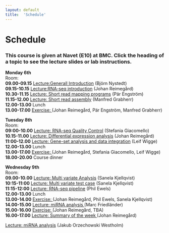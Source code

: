 ```yaml
---
layout: default
title:  'Schedule'
---
```


# Schedule

### This course is given at Navet (E10) at BMC. Click the heading of a topic to see the lecture slides or lab instructions.

**Monday 6th**  
Room:  
**09.00-09.15** [Lecture:Generall Introduction](slides/not_yet_available.pdf) (Björn Nystedt)  
**09.15-10.15** [Lecture:RNA-seq introduction](slides/not_yet_available.pdf) (Johan Reimegård)  
**10.30-11.15** [Lecture: Short read mapping programs](slides/not_yet_available.pdf) (Pär Engström)  
**11.15-12.00** [Lecture: Short read assembly](slides/not_yet_available.pdf) (Manfred Grabherr)  
**12.00-13.00** Lunch  
**13.00-17.00** [Exercise: ](../labs/index) (Johan Reimegård, Pär Engström, Manfred Grabherr)  
  

**Tuesday 8th**  
Room:  
**09:00-10.00** [Lecture: RNA-seq Quality Control](slides/not_yet_available.pdf) (Stefania Giacomello)  
**10.15-11.00** [Lecture: Differential expression analysis](slides/not_yet_available.pdf) (Johan Reimegård)  
**11:00-12.00** [Lecture: Gene-set analysis and data integration](slides/not_yet_available.pdf) (Leif Wigge)  
**12.00-13.00** Lunch  
**13.00-17.00** [Exercise: ](../labs/index)(Johan Reimegård, Stefania Giacomello, Leif Wigge)  
**18.00-20.00** Course dinner

**Wednesday 9th**  
Room:  
**09.00-10.00** [Lecture: Multi variate Analysis](slides/not_yet_available.pdf) (Sanela Kjellqvist)  
**10:15-11:00** [Lecture: Multi variate test case](slides/not_yet_available.pdf) (Sanela Kjellqvist)  
**11:15-12:00** [Lecture: RNA-seq pipeline](slides/not_yet_available.pdf) (Phil Ewels)     
**12.00-13.00** Lunch  
**13.00-14.00** [Exercise: ](../labs/index) (Johan Reimegård, Phil Ewels, Sanela Kjellqvist)  
**14.00-15.00** [Lecture: miRNA analysis ](slides/not_yet_available.pdf) (Marc Friedländer)  
**15.00-16.00** [Exercise: ](../labs/index) (Johan Reimegård, TBA)  
**16.00-17.00** [Lecture: Summary of the week ](slides/summary.pdf) (Johan Reimegård)  

 
[Lecture: miRNA analysis](slides/smallRNAs_Jakub_Westholm.pdf) (Jakub Orzechowski Westholm)